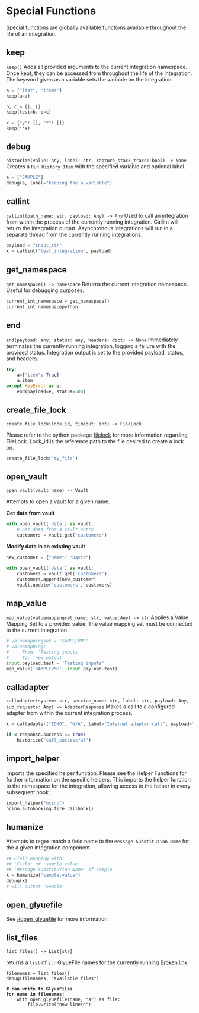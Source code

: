 # Special Functions

Special functions are globally available functions available throughout the life of an integration.

## keep

`keep()` Adds all provided arguments to the current integration namespace. Once kept, they can be accessed from throughout the life of the integration. The keyword given as a variable sets the variable on the integration.

```python
a = ["list", "items"]
keep(a=a)

b, c = [], []
keep(test=b, c=c)

x = {"y": [], "z": []}
keep(**x)
```

## debug

`historize(value: any, label: str, capture_stack_trace: bool) -> None` Creates a `Run History Item` with the specified variable and optional label.

```python
a = ["SAMPLE"]
debug(a, label="keeping the a variable")
```

## callint

`callint(path_name: str, payload: Any) -> Any` Used to call an integration from within the process of the currently running integration. Callint will return the integration output. Asynchronous integrations will run in a separate thread from the currently running integrations.

```python
payload = "input_str"
x = callint("test_integration", payload)
```

## get\_namespace

`get_namespace() -> namespace` Returns the current integration namespace. Useful for debugging purposes.

```python
current_int_namespace = get_namespace()
current_int_namespacepython
```

## end

`end(payload: any, status: any, headers: dict) -> None` Immediately terminates the currently running integration, logging a failure with the provided status. Integration output is set to the provided payload, status, and headers.

```python
try:
    a={"item": True}
    a.item
except KeyError as e:
    end(payload=e, status=500)
```

## create\_file\_lock

`create_file_lock(lock_id, timeout: int) -> FileLock`

Please refer to the python package [filelock](https://py-filelock.readthedocs.io/en/latest/index.html) for more information regarding FileLock. Lock\_id is the reference path to the file desired to create a lock on.

```python
create_file_lock('my_file')
```

## open\_vault

`open_vault(vault_name) -> Vault`

Attempts to open a vault for a given name.&#x20;

**Get data from vault**

```python
with open_vault('data') as vault: 
    # Get data from a vault entry
    customers = vault.get('customers')
```

**Modify data in an existing vault**

```python
new_customer = {"name": "David"}

with open_vault('data') as vault: 
    customers = vault.get('customers')
    customers.append(new_customer)
    vault.update('customers', customers)
```



## map\_value

`map_value(valuemappingset_name: str, value:Any) -> str` Applies a Value Mapping Set to a provided value. The value mapping set must be connected to the current integration.

```python
# valuemappingset = 'SAMPLEVMS'
# valuemapping:
#     From: 'Testing inputs'
#     To: 'new output'
input.payload.test = 'Testing inputs'
map_value('SAMPLEVMS', input.payload.test)
```

## calladapter

`calladapter(system: str, service_name: str, label: str, payload: Any, sub_requests: Any) -> AdapterResponse` Makes a call to a configured adapter from within the current integration process.

```python
x = calladapter("ECHO", "N/A", label="Internal adapter call", payload="x")

if x.response.success == True:
    historize("call_successful")
```

## import\_helper

imports the specified helper function. Please see the Helper Functions for further information on the specific helpers. This imports the helper function to the namespace for the integration, allowing access to the helper in every subsequent hook.

```python
import_helper("ncino")
ncino.autobooking.fire_callback()
```

## humanize

Attempts to regex match a field name to the `Message Substitution Name` for the a given integration component.

```python
## Field mapping with:
## 'Field' of 'sample.value'
## 'Message Substitution Name' of Sample
k = humanize("sample.value")
debug(k)
# will output 'Sample'
```

## open\_glyuefile

See [#open\_glyuefile](./#open\_glyuefile "mention") for more information.

## list\_files

`list_files() -> List[str]`

returns a `list` of `str` GlyueFile names for the currently running [Broken link](broken-reference "mention").&#x20;

<pre class="language-python"><code class="lang-python">filenames = list_files()
debug(filenames, "available files")
<strong>
</strong><strong># can write to GlyueFiles
</strong><strong>for name in filenames:
</strong>    with open_glyuefile(name, "a") as file:
        file.write("new line\n")
</code></pre>
